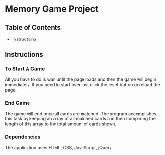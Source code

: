# Memory Game Project

## Table of Contents

* [Instructions](#instructions)

## Instructions

### To Start A Game
All you have to do is wait until the page loads and then the game will begin immediately. If you need to start over just click the reset button or reload the page.

### End Game
The game will end once all cards are matched. The program accomplishes this task by keeping an array of all matched cards and then comparing the length of this array to the total amount of cards shown.

### Dependencies
The application uses HTML, CSS, JavaScript, jQuery.

